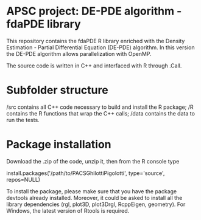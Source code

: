 # APSC project: DE-PDE algorithm - fdaPDE library 

This repository contains the fdaPDE R library enriched with the Density Estimation - Partial Differential Equation (DE-PDE) algorithm. In this version the DE-PDE algorithm allows parallelization with OpenMP.

The source code is written in C++ and interfaced with R through .Call.

# Subfolder structure

/src contains all C++ code necessary to build and install the R package;
/R contains the R functions that wrap the C++ calls;
/data contains the data to run the tests.

# Package installation

Download the .zip of the code, unzip it, then from the R console type

install.packages('/path/to/PACSGhilottiPigolotti', type='source', repos=NULL)

To install the package, please make sure that you have the package devtools already installed. Moreover, it could be asked to install all the library dependencies (rgl, plot3D, plot3Drgl, RcppEigen, geometry).
For Windows, the latest version of Rtools is required.
